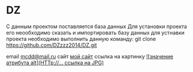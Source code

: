 # DZ
С данным проектом поставляется база данных
Для установки проекта его неообходимо сказать и импортировать базу данных
для устнавки проекта необходимо выполнить данную команду:
git clone https://github.com/DZzzz2014/DZ.git

email [mcdd@mail.ru](mcdd@mail)
сайт [мой сайт](http://...)
ссылка на картинку [![значение атрибута alt](HTTp://... ссылка на JPG)](http://...)